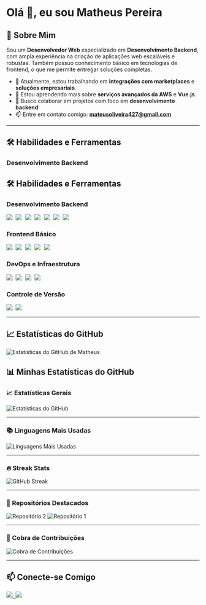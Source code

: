 # Olá 👋, eu sou Matheus Pereira

## 🚀 Sobre Mim
Sou um **Desenvolvedor Web** especializado em **Desenvolvimento Backend**, com ampla experiência na criação de aplicações web escaláveis e robustas. Também possuo conhecimento básico em tecnologias de frontend, o que me permite entregar soluções completas.

- 🔭 Atualmente, estou trabalhando em **integrações com marketplaces** e **soluções empresariais**.
- 🌱 Estou aprendendo mais sobre **serviços avançados da AWS** e **Vue.js**.
- 👯 Busco colaborar em projetos com foco em **desenvolvimento backend**.
- 📫 Entre em contato comigo: **mateusoliveira427@gmail.com**

---

## 🛠️ Habilidades e Ferramentas

### Desenvolvimento Backend
## 🛠️ Habilidades e Ferramentas

### Desenvolvimento Backend

<kbd> <img src="https://img.shields.io/badge/PHP-777BB4?style=for-the-badge&logo=php&logoColor=white" /> </kbd>
<kbd> <img src="https://img.shields.io/badge/Laravel-FF2D20?style=for-the-badge&logo=laravel&logoColor=white" /> </kbd>
<kbd> <img src="https://img.shields.io/badge/MySQL-4479A1?style=for-the-badge&logo=mysql&logoColor=white" /> </kbd>
<kbd> <img src="https://img.shields.io/badge/SQL%20Server-CC2927?style=for-the-badge&logo=microsoft-sql-server&logoColor=white" /> </kbd>
<kbd> <img src="https://img.shields.io/badge/Apache-D22128?style=for-the-badge&logo=apache&logoColor=white" /> </kbd>
<kbd> <img src="https://img.shields.io/badge/Nginx-269539?style=for-the-badge&logo=nginx&logoColor=white" /> </kbd>
<kbd> <img src="https://img.shields.io/badge/Apache%20Kafka-231F20?style=for-the-badge&logo=apache-kafka&logoColor=white" /> </kbd>

### Frontend Básico
<kbd> <img src="https://img.shields.io/badge/HTML5-E34F26?style=for-the-badge&logo=html5&logoColor=white" /> </kbd>
<kbd> <img src="https://img.shields.io/badge/CSS3-1572B6?style=for-the-badge&logo=css3&logoColor=white" /> </kbd>
<kbd> <img src="https://img.shields.io/badge/Bootstrap-7952B3?style=for-the-badge&logo=bootstrap&logoColor=white" /> </kbd>
<kbd> <img src="https://img.shields.io/badge/JavaScript-F7DF1E?style=for-the-badge&logo=javascript&logoColor=black" /> </kbd>
<kbd> <img src="https://img.shields.io/badge/Vue.js-4FC08D?style=for-the-badge&logo=vue.js&logoColor=white" /> </kbd>

### DevOps e Infraestrutura
<kbd> <img src="https://img.shields.io/badge/AWS%20EC2-FF9900?style=for-the-badge&logo=amazon-aws&logoColor=white" /> </kbd>
<kbd> <img src="https://img.shields.io/badge/AWS%20SQS-FF9900?style=for-the-badge&logo=amazon-aws&logoColor=white" /> </kbd>
<kbd> <img src="https://img.shields.io/badge/AWS%20RDS-527FFF?style=for-the-badge&logo=amazon-aws&logoColor=white" /> </kbd>
<kbd> <img src="https://img.shields.io/badge/Linux-FCC624?style=for-the-badge&logo=linux&logoColor=black" /> </kbd>

### Controle de Versão
<kbd> <img src="https://img.shields.io/badge/Git-F05032?style=for-the-badge&logo=git&logoColor=white" /> </kbd>
<kbd> <img src="https://img.shields.io/badge/GitHub-181717?style=for-the-badge&logo=github&logoColor=white" /> </kbd>

---

## 📈 Estatísticas do GitHub
![Estatísticas do GitHub de Matheus](https://github-readme-stats.vercel.app/api?username=matheuspereira&show_icons=true&theme=dark)


## 📊 Minhas Estatísticas do GitHub

### 📈 Estatísticas Gerais
![Estatísticas do GitHub](https://github-readme-stats.vercel.app/api?username=am-matheusoliveira&show_icons=true&theme=dark&count_private=true)

---

### 📚 Linguagens Mais Usadas
![Linguagens Mais Usadas](https://github-readme-stats.vercel.app/api/top-langs/?username=am-matheusoliveira&layout=compact&theme=dark)

---

### 🔥 Streak Stats
![GitHub Streak](https://streak-stats.demolab.com?user=am-matheusoliveira&theme=dark&date_format=M%20j%5B%2C%20Y%5D)

---

### 📌 Repositórios Destacados
![Repositório 2](https://github-readme-stats.vercel.app/api/pin/?username=am-matheusoliveira&repo=teste-pratico-mercado-livre&theme=dark)
![Repositório 1](https://github-readme-stats.vercel.app/api/pin/?username=am-matheusoliveira&repo=desafio-amigo-secreto&theme=dark)

---

### 🐍 Cobra de Contribuições
![Cobra de Contribuições](https://github.com/am-matheusoliveira/am-matheusoliveira/blob/output/github-contribution-grid-snake.svg)

---

## 📫 Conecte-se Comigo
<kbd> <a href="https://www.linkedin.com/in/am-matheusoliveira" target="_blank"> <img src="https://img.shields.io/badge/LinkedIn-0077B5?style=for-the-badge&logo=linkedin&logoColor=white" /> </a> </kbd>
<kbd> <a href="mailto:mateusoliveira427@gmail.com"> <img src="https://img.shields.io/badge/Email-D14836?style=for-the-badge&logo=gmail&logoColor=white" /> </a> </kbd>

